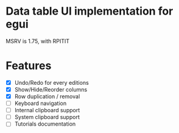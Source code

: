 # Data table UI implementation for egui

MSRV is 1.75, with RPITIT

# Features

- [x] Undo/Redo for every editions
- [x] Show/Hide/Reorder columns
- [x] Row duplication / removal
- [ ] Keyboard navigation
- [ ] Internal clipboard support
- [ ] System clipboard support
- [ ] Tutorials documentation
